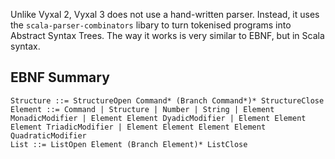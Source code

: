 Unlike Vyxal 2, Vyxal 3 does not use a hand-written parser. Instead, it uses the `scala-parser-combinators` libary to turn tokenised programs into Abstract Syntax Trees. The way it works is very similar to EBNF, but in Scala syntax.

## EBNF Summary

```
Structure ::= StructureOpen Command* (Branch Command*)* StructureClose
Element ::= Command | Structure | Number | String | Element MonadicModifier | Element Element DyadicModifier | Element Element Element TriadicModifier | Element Element Element Element QuadraticModifier
List ::= ListOpen Element (Branch Element)* ListClose
```